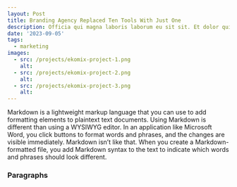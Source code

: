 ```yaml
---
layout: Post
title: Branding Agency Replaced Ten Tools With Just One
description: Officia qui magna laboris laborum eu sit sit. Et dolor qui esse commodo ad dolor nostrud.
date: '2023-09-05'
tags:
  - marketing
images:
  - src: /projects/ekomix-project-1.png
    alt:
  - src: /projects/ekomix-project-2.png
    alt: 
  - src: /projects/ekomix-project-3.png
    alt:  
---
```


Markdown is a lightweight markup language that you can use to add formatting elements to plaintext text documents. Using Markdown is different than using a WYSIWYG editor. In an application like Microsoft Word, you click buttons to format words and phrases, and the changes are visible immediately. Markdown isn’t like that. When you create a Markdown-formatted file, you add Markdown syntax to the text to indicate which words and phrases should look different.

### Paragraphs